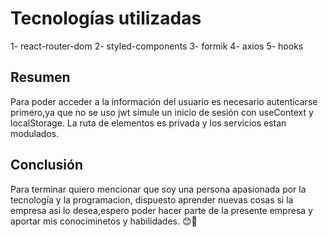 # Tecnologías utilizadas

1- react-router-dom
2- styled-components
3- formik
4- axios
5- hooks

## Resumen

Para poder acceder a la información del usuario es necesario autenticarse primero,ya que no se uso jwt simule un inicio de sesión con useContext y localStorage.
La ruta de elementos es privada y los servicios estan modulados.

## Conclusión

Para terminar quiero mencionar que soy una persona apasionada por la tecnología y la programacion, dispuesto aprender nuevas cosas si la empresa asi lo desea,espero poder hacer parte de la presente empresa y aportar mis conociminetos y habilidades. 😊🙌
